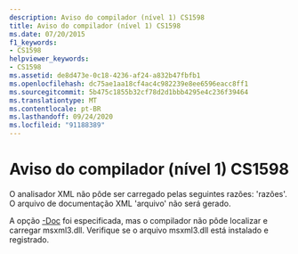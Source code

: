 ```yaml
---
description: Aviso do compilador (nível 1) CS1598
title: Aviso do compilador (nível 1) CS1598
ms.date: 07/20/2015
f1_keywords:
- CS1598
helpviewer_keywords:
- CS1598
ms.assetid: de8d473e-0c18-4236-af24-a832b47fbfb1
ms.openlocfilehash: dc75ae1aa18cf4ac4c982239e8ee6596eacc8ff1
ms.sourcegitcommit: 5b475c1855b32cf78d2d1bbb4295e4c236f39464
ms.translationtype: MT
ms.contentlocale: pt-BR
ms.lasthandoff: 09/24/2020
ms.locfileid: "91188389"
---
```

# <a name="compiler-warning-level-1-cs1598"></a>Aviso do compilador (nível 1) CS1598

O analisador XML não pôde ser carregado pelas seguintes razões: 'razões'. O arquivo de documentação XML 'arquivo' não será gerado.  
  
 A opção [-Doc](../compiler-options/doc-compiler-option.md) foi especificada, mas o compilador não pôde localizar e carregar msxml3.dll. Verifique se o arquivo msxml3.dll está instalado e registrado.
